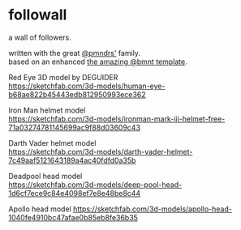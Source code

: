 # followall

a wall of followers.  

written with the great [@pmndrs'](https://github.com/pmndrs) family.   
based on an enhanced [the amazing @bmnt template](https://github.com/basementstudio/next-typescript).


Red Eye 3D model by DEGUIDER   
https://sketchfab.com/3d-models/human-eye-b68ae822b45443edb812950993ece362

Iron Man helmet model   
https://sketchfab.com/3d-models/ironman-mark-iii-helmet-free-71a03274781145699ac9f88d03609c43

Darth Vader helmet model   
https://sketchfab.com/3d-models/darth-vader-helmet-7c49aaf5121643189a4ac40fdfd0a35b   

Deadpool head model   
https://sketchfab.com/3d-models/deep-pool-head-1d6cf7ece9c84e4098ef7e8e48be8c44   

Apollo head model
https://sketchfab.com/3d-models/apollo-head-1040fe4910bc47afae0b85eb8fe36b35